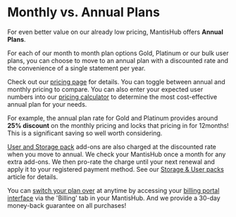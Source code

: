 # Monthly vs. Annual Plans

For even better value on our already low pricing, MantisHub offers **Annual Plans**.

For each of our month to month plan options Gold, Platinum or our bulk user plans, you can choose to move to an annual plan with a discounted rate and the convenience of a single statement per year.

Check out our [pricing page](https://www.mantishub.com/pricing) for details. You can toggle between annual and monthly pricing to compare. You can also enter your expected user numbers into our [pricing calculator](https://www.mantishub.com/pricing#calculator) to determine the most cost-effective annual plan for your needs.

For example, the annual plan rate for Gold and Platinum provides around **25% discount** on the monthly pricing and locks that pricing in for 12months! This is a significant saving so well worth considering. 

[User and Storage pack](/plans_billing/storage) add-ons are also charged at the discounted rate when you move to annual. We check your MantisHub once a month for any extra add-ons. We then pro-rate the charge until your next renewal and apply it to your registered payment method. See our [Storage & User packs](/plans_billing/storage) article for details. 

You can [switch your plan over](/plans_billing/switching) at anytime by accessing your [billing portal interface](/user_management/login_billing) via the 'Billing' tab in your MantisHub. And we provide a 30-day money-back guarantee on all purchases!